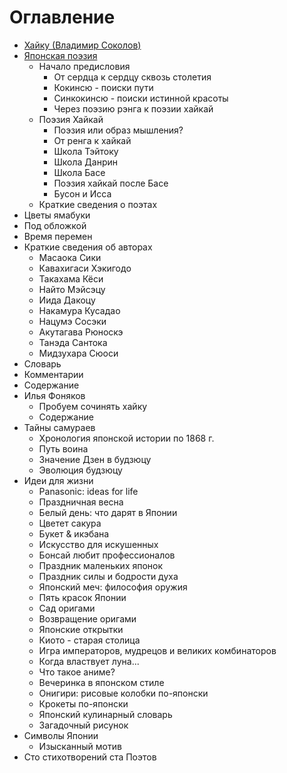 # Оглавление

* [Хайку (Владимир Соколов)](haiku_vladimir_sokolov.md)
* [Японская поэзия](japan_poetry.md)
  * Начало предисловия
    * От сердца к сердцу сквозь столетия
    * Кокинсю - поиски пути
    * Синкокинсю - поиски истинной красоты
    * Через поэзию рэнга к поэзии хайкай
  * Поэзия Хайкай
    * Поэзия или образ мышления?
    * От ренга к хайкай
    * Школа Тэйтоку
    * Школа Данрин
    * Школа Басе
    * Поэзия хайкай после Басе
    * Бусон и Исса
  * Краткие сведения о поэтах
 * Цветы ямабуки
  * Под обложкой
  * Время перемен
  * Краткие сведения об авторах
    * Масаока Сики
    * Кавахигаси Хэкигодо
    * Такахама Кёси
    * Найто Мэйсэцу
    * Иида Дакоцу
    * Накамура Кусадао
    * Нацумэ Сосэки
    * Акутагава Рюноскэ
    * Танэда Сантока
    * Мидзухара Сюоси
  * Словарь
  * Комментарии
  * Содержание
* Илья Фоняков
  * Пробуем сочинять хайку
  * Содержание
* Тайны самураев
  * Хронология японской истории по 1868 г.
  * Путь воина
  * Значение Дзен в будзюцу
  * Эволюция будзюцу
* Идеи для жизни
  * Panasonic: ideas for life
  * Праздничная весна
  * Белый день: что дарят в Японии
  * Цветет сакура
  * Букет & икэбана
  * Искусство для искушенных
  * Бонсай любит профессионалов
  * Праздник маленьких японок
  * Праздник силы и бодрости духа
  * Японский меч: философия оружия
  * Пять красок Японии
  * Сад оригами
  * Возвращение оригами
  * Японские открытки
  * Киото - старая столица
  * Игра императоров, мудрецов и великих комбинаторов
  * Когда властвует луна...
  * Что такое аниме?
  * Вечеринка в японском стиле
  * Онигири: рисовые колобки по-японски
  * Крокеты по-японски
  * Японский кулинарный словарь
  * Загадочный рисунок
* Символы Японии
  * Изысканный мотив
* Сто стихотворений ста Поэтов
